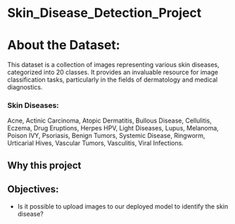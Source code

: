 # Skin_Disease_Detection_Project
# About the Dataset:
This dataset is a collection of images representing various skin diseases, categorized into 20  classes. It provides an invaluable resource for image classification tasks, particularly in the fields of dermatology and medical diagnostics.

### Skin Diseases:
Acne, Actinic Carcinoma, Atopic Dermatitis, Bullous Disease, Cellulitis, Eczema, Drug Eruptions, Herpes HPV, Light Diseases, Lupus, Melanoma, Poison IVY, Psoriasis, Benign Tumors, Systemic Disease, Ringworm, Urticarial Hives, Vascular Tumors, Vasculitis, Viral Infections.

## Why this project

## Objectives:
* Is it possible to upload images to our deployed model to identify the skin disease?
